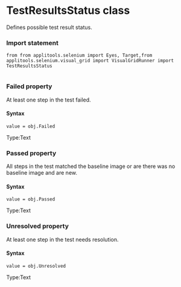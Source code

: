 # TestResultsStatus class
Defines possible test result status.
 
 ### Import statement 
``` 
from from applitools.selenium import Eyes, Target,from applitools.selenium.visual_grid import VisualGridRunner import TestResultsStatus
 
 ``` 


 
 ### Failed property
At least one step in the test failed.

#### Syntax 
 ``` 
value = obj.Failed
 ``` 
 
 Type:Text 
 ### Passed property
All steps in the test matched the baseline image or are there was no baseline image and are new.

#### Syntax 
 ``` 
value = obj.Passed
 ``` 
 
 Type:Text 
 ### Unresolved property
At least one step in the test needs resolution.

#### Syntax 
 ``` 
value = obj.Unresolved
 ``` 
 
 Type:Text